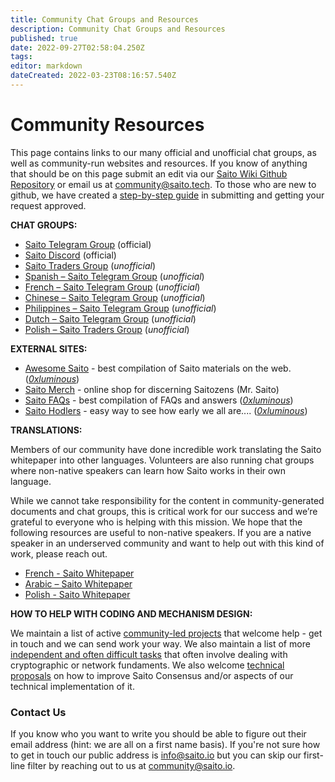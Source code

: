 ```yaml
---
title: Community Chat Groups and Resources
description: Community Chat Groups and Resources
published: true
date: 2022-09-27T02:58:04.250Z
tags: 
editor: markdown
dateCreated: 2022-03-23T08:16:57.540Z
---
```


# Community Resources

This page contains links to our many official and unofficial chat groups, as well as community-run websites and resources. If you know of anything that should be on this page submit an edit via our [Saito Wiki Github Repository](https://github.com/saitotech/wiki) or email us at community@saito.tech. To those who are new to github, we have created a [step-by-step guide](/community/how-to-contribute-in-wiki) in submitting and getting your request approved.

**CHAT GROUPS:**

- [Saito Telegram Group](https://t.me/SaitoIO) (official)
- [Saito Discord](https://discord.gg/HjTFh9Tfec) (official)
- [Saito Traders Group](https://t.me/SaitoIO) (*unofficial*)
- [Spanish – Saito Telegram Group](https://t.me/SaitoIOSpanish) (*unofficial*)
- [French – Saito Telegram Group](https://t.me/Saito_France) (*unofficial*)
- [Chinese – Saito Telegram Group](https://t.me/SaitoNetworkCN) (*unofficial*)
- [Philippines – Saito Telegram Group](https://t.me/SaitoPH) (*unofficial*)
- [Dutch – Saito Telegram Group](https://t.me/saitodutch) (*unofficial*)
- [Polish – Saito Traders Group](https://t.me/SaitoTradersPL) (*unofficial*)

**EXTERNAL SITES:**

- [Awesome Saito](https://github.com/0xluminous/awesome-saito) - best compilation of Saito materials on the web. ([*0xluminous*](https://mobile.twitter.com/0xluminous))
- [Saito Merch](https://saitomerch.com) - online shop for discerning Saitozens (Mr. Saito)
- [Saito FAQs](https://saitofaqs.com/) - best compilation of FAQs and answers ([*0xluminous*](https://mobile.twitter.com/0xluminous))
- [Saito Hodlers](https://saitohodlers.com/) - easy way to see how early we all are.... ([*0xluminous*](https://mobile.twitter.com/0xluminous))


**TRANSLATIONS:**

Members of our community have done incredible work translating the Saito whitepaper into other languages. Volunteers are also running chat groups where non-native speakers can learn how Saito works in their own language.

While we cannot take responsibility for the content in community-generated documents and chat groups, this is critical work for our success and we’re grateful to everyone who is helping with this mission. We hope that the following resources are useful to non-native speakers. If you are a native speaker in an underserved community and want to help out with this kind of work, please reach out.

- [French - Saito Whitepaper](https://saito.tech/wp-content/uploads/2022/04/Whitepaper_Saito_FR_V1_2.pdf)
- [Arabic – Saito Whitepaper](http://org.saito.tech/wp-content/uploads/2021/11/Saito_Arabic_Whitepaper_%D8%A7%D9%84%D9%88%D8%B1%D9%82%D8%A9_%D8%A7%D9%84%D8%A8%D9%8A%D8%B6%D8%A7%D8%A1_%D8%A7%D9%84%D8%B9%D8%B1%D8%A8%D9%8A%D8%A9_%D9%84_%D8%B3%D8%A7%D9%8A%D8%AA%D9%88.pdf)
- [Polish - Saito Whitepaper](https://saito.tech/wp-content/uploads/2022/09/Whitepaper_Saito_PL_V1_0.pdf)


**HOW TO HELP WITH CODING AND MECHANISM DESIGN:**

We maintain a list of active [community-led projects](/community/projects) that welcome help - get in touch and we can send work your way. We also maintain a list of more [independent and often difficult tasks](/community/tasks) that often involve dealing with cryptographic or network fundaments. We also welcome [technical proposals](/consensus/proposals) on how to improve Saito Consensus and/or aspects of our technical implementation of it.

### Contact Us

If you know who you want to write you should be able to figure out their email address (hint: we are all on a first name basis). If you're not sure how to get in touch our public address is info@saito.io but you can skip our first-line filter by reaching out to us at community@saito.io.